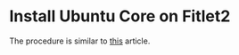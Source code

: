 # Install Ubuntu Core on Fitlet2

The procedure is similar to [this](https://www.ubuntu.com/download/iot/intel-nuc) article.
